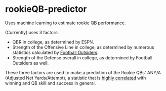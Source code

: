 # rookieQB-predictor
Uses machine learning to estimate rookie QB performance. 

(Currently) uses 3 factors:
* QBR in college, as determined by ESPN.
* Strength of the Offensive Line in college, as determined by numerous statistics calculated by [Football Outsiders](https://www.footballoutsiders.com/info/methods).
* Strength of the Defense overall in college, as determined by Football Outsiders as well. 

These three factors are used to make a prediction of the Rookie QBs' ANY/A (Adjusted Net Yards/Attempt), a statistic that is [highly correlated](https://www.sportingcharts.com/dictionary/nfl/adjusted-net-yards-per-pass-attempt.aspx) with winning and QB skill and success in general. 
